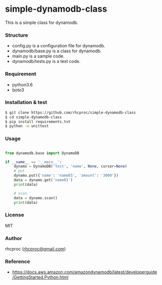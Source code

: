 # simple-dynamodb-class

This is a simple class for dynamodb.

### Structure
- config.py is a configuration file for dynamodb.
- dynamodb/base.py is a class for dynamodb.
- main.py is a sample code.
- dynamodb/tests.py is a test code.

### Requirement
- python3.6
- boto3


### Installation & test
```bash
$ git clone https://github.com/rhcproc/simple-dynamodb-class
$ cd simple-dynamodb-class
$ pip install requirements.txt
$ python -m unittest 
```

### Usage
```python

from dynamodb.base import DynamoDB

if __name__ == '__main__':
    dynamo = DynamoDB('test', 'name', None, cursor=None)
    # put
    dynamo.put({'name': 'name03', 'amount': '3000'})
    data = dynamo.get('name01')
    print(data)

    # scan
    data = dynamo.scan()
    print(data)
```

### License
MIT

### Author
rhcproc (rhcproc@gmail.com)

### Reference
- https://docs.aws.amazon.com/amazondynamodb/latest/developerguide/GettingStarted.Python.html

